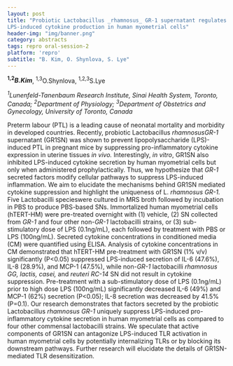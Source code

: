 ```yaml
---
layout: post
title: "Probiotic Lactobacillus _rhamnosus_ GR-1 supernatant regulates
LPS-induced cytokine production in human myometrial cells"
header-img: "img/banner.png"
category: abstracts
tags: repro oral-session-2
platform: 'repro'
subtitle: "B. Kim, O. Shynlova, S. Lye"
---
```

__<sup>1,2</sup>_B.Kim___, <sup>1,3</sup>O.Shynlova, <sup>1,2,3</sup>S.Lye

_<sup>1</sup>Lunenfeld-Tanenbaum Research Institute, Sinai Health System,
Toronto, Canada; <sup>2</sup>Department of Physiology; <sup>3</sup>Department of
Obstetrics and Gynecology, University of Toronto, Canada_

Preterm labour (PTL) is a leading cause of neonatal mortality and
morbidity in developed countries. Recently, probiotic Lactobacillus
_rhamnosusGR-1_ supernatant (GR1SN) was shown to prevent
lipopolysaccharide (LPS)-induced PTL in pregnant mice by suppressing
pro-inflammatory cytokine expression in uterine tissues _in vivo._
Interestingly, _in vitro_, GR1SN also inhibited LPS-induced cytokine
secretion by human myometrial cells but only when administered
prophylactically. Thus, we hypothesize that _GR-1_ secreted factors
modify cellular pathways to suppress LPS-induced inflammation. We aim to
elucidate the mechanisms behind GR1SN mediated cytokine suppression and
highlight the uniqueness of L. _rhamnosus GR-1._ Five Lactobacilli
specieswere cultured in MRS broth followed by incubation in PBS to
produce PBS-based SNs. Immortalized human myometrial cells (hTERT-HM)
were pre-treated overnight with (1) vehicle, (2) SN collected from
_GR-1_ and four other non-_GR-1_ lactobacilli strains, or (3)
sub-stimulatory dose of LPS (0.1ng/mL), each followed by treatment with
PBS or LPS (100ng/mL). Secreted cytokine concentrations in conditioned
media (CM) were quantified using ELISA. Analysis of cytokine
concentrations in CM demonstrated that hTERT-HM pre-treatment with GR1SN
(1% v/v) significantly (P&lt;0.05) suppressed LPS-induced secretion of
IL-6 (47.6%), IL-8 (28.9%), and MCP-1 (47.5%), while non-_GR-1_
lactobacilli _rhamnosus GG, lactis, casei,_ and _reuteri RC-14_ SN did
not result in cytokine suppression. Pre-treatment with a sub-stimulatory
dose of LPS (0.1ng/mL) prior to high dose LPS (100ng/mL) significantly
decreased IL-6 (49%) and MCP-1 (62%) secretion (P&lt;0.05); IL-8
secretion was decreased by 41.5% (P=0.1). Our research demonstrates that
factors secreted by the probiotic Lactobacillus _rhamnosus GR-1_
uniquely suppress LPS-induced pro-inflammatory cytokine secretion in
human myometrial cells as compared to four other commensal lactobacilli
strains. We speculate that active components of GR1SN can antagonize
LPS-induced TLR activation in human myometrial cells by potentially
internalizing TLRs or by blocking its downstream pathways. Further
research will elucidate the details of GR1SN-mediated TLR
desensitization.
